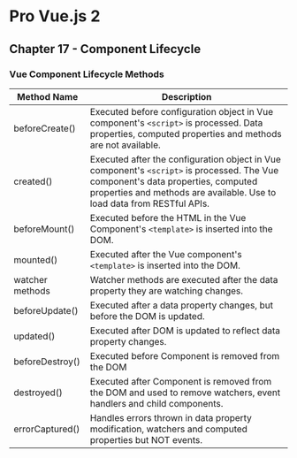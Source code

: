 # Pro Vue.js 2

## Chapter 17 - Component Lifecycle

### Vue Component Lifecycle Methods

| Method Name | Description |
|-------------|-------------|
| beforeCreate() | Executed before configuration object in Vue component's `<script>` is processed.  Data properties, computed properties and methods are not available. |
| created() | Executed after the configuration object in Vue component's `<script>` is processed.  The Vue component's data properties, computed properties and methods are available. Use to load data from RESTful APIs. |
| beforeMount() | Executed before the HTML in the Vue Component's `<template>` is inserted into the DOM. |
| mounted() | Executed after the Vue component's `<template>` is inserted into the DOM. |
| watcher methods | Watcher methods are executed after the data property they are watching changes. |
| beforeUpdate() | Executed after a data property changes, but before the DOM is updated. |
| updated() | Executed after DOM is updated to reflect data property changes. |
| beforeDestroy() | Executed before Component is removed from the DOM |
| destroyed() | Executed after Component is removed from the DOM and used to remove watchers, event handlers and child components. |
| errorCaptured() | Handles errors thrown in data property modification, watchers and computed properties but NOT events. |


